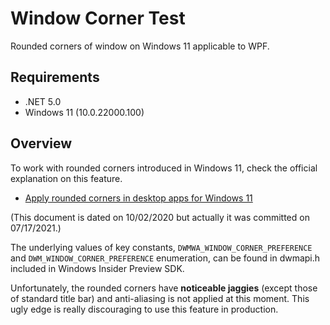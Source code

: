 # Window Corner Test

Rounded corners of window on Windows 11 applicable to WPF.

## Requirements

- .NET 5.0
- Windows 11 (10.0.22000.100)

## Overview

To work with rounded corners introduced in Windows 11, check the official explanation on this feature.

- [Apply rounded corners in desktop apps for Windows 11](https://docs.microsoft.com/en-us/windows/apps/desktop/modernize/apply-rounded-corners)

(This document is dated on 10/02/2020 but actually it was committed on 07/17/2021.)

The underlying values of key constants, `DWMWA_WINDOW_CORNER_PREFERENCE` and `DWM_WINDOW_CORNER_PREFERENCE` enumeration, can be found in dwmapi.h included in Windows Insider Preview SDK.

Unfortunately, the rounded corners have __noticeable jaggies__ (except those of standard title bar) and anti-aliasing is not applied at this moment. This ugly edge is really discouraging to use this feature in production.
